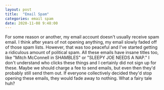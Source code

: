 ```yaml
---
layout: post
title:  "Email Spam"
categories: email spam
date: 2020-11-08 9:48:00
---
```


For some reason or another, my email account doesn't usually receive spam email. I think after years of not opening anything, my email slowly faded off of those spam lists. However, that was too peaceful and I've started getting a ridiculous amount of political spam. All these emails have insane titles too, like "Mitch McConnell in SHAMBLES" or "SLEEPY JOE NEEDS A NAP." I don't understand who clicks these things and I certainly did not sign up for these. Maybe we should charge a fee to send emails, but even then they'd probably still send them out. If everyone collectively decided they'd stop opening these emails, they would fade away to nothing. What a fairy tale huh?